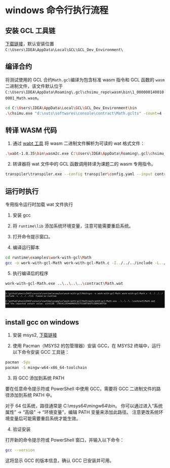 # windows 命令行执行流程

## 安装 GCL 工具链

[下载链接](https://kaasbuildpackages.s3.us-west-2.amazonaws.com/preda/gcl-toolchain-2407131136.exe)，默认安装位置`C:\Users\IDEA\AppData\Local\GCL\GCL_Dev_Environment\`

## 编译合约

将测试使用的 GCL 合约`Math.gcl`编译为包含标准 wasm 指令和 GCL 函数的 `wasm` 二进制文件，该文件默认位于`C:\Users\IDEA\AppData\Roaming\.gcl\chsimu_repo\wasm\bin\1_0000001400100001_Math.wasm`。

```sh
cd C:\Users\IDEA\AppData\Local\GCL\GCL_Dev_Environment\bin
.\chsimu.exe "d:\nuts\softwares\console\contract\Math.gclts" -count=4 -WASM -stdout
```

## 转译 WASM 代码

1. 通过 [wabt 工具](https://github.com/WebAssembly/wabt) 将 wasm 二进制文件解析为可读的 wat 格式文件：

```sh
.\wabt-1.0.35\bin\wasm2c.exe C:\Users\IDEA\AppData\Roaming\.gcl\chsimu_repo\wasm\bin\1_0000001400100001_Math.wasm -o contract\1_0000001400100001_Math.wat --generate-names --enable-function-references
```

2. 转译器将 wat 文件中的 GCL 函数调用转译为课题二的 wasm 专用指令。

```sh
transpiler\transpiler.exe --config transpiler\config.yaml --input contract\1_0000001400100001_Math.wat --output contract\Math.wat
```

## 运行时执行

专用指令运行时加载 wat 文件执行

1. 安装 gcc

2. 将 `runtime\lib` 添加系统环境变量，注意可能需要重启系统。

3. 打开命令提示窗口。

4. 编译运行脚本

```sh
cd runtime\examples\work-with-gcl\Math
gcc -o work-with-gcl-Math work-with-gcl-Math.c -I../../../include -L../../../lib -lwasm-sc-runtime
```

5. 执行编译后的程序

```sh
work-with-gcl-Math.exe ..\..\..\..\contract\Math.wat
```

![alt text](runtime.png)

## install gcc on windows

1. 安装 msys2, [下载链接](https://github.com/msys2/msys2-installer/releases/download/2024-05-07/msys2-x86_64-20240507.exe)

2. 使用 Pacman（MSYS2 的包管理器）安装 GCC，在 MSYS2 终端中，运行以下命令安装 GCC 工具链：

```sh
pacman -Syu
pacman -S mingw-w64-x86_64-toolchain

```

3. 将 GCC 添加到系统 PATH

要在任意命令提示符或 PowerShell 中使用 GCC，需要将 GCC 二进制文件的路径添加到系统 PATH 中。

对于 64 位系统，路径通常是 C:\msys64\mingw64\bin。
你可以通过进入“系统属性” -> “高级” -> “环境变量”，编辑 PATH 变量来添加此路径。
注意更改系统环境变量后可能需要重启系统才能生效。

4. 验证安装

打开新的命令提示符或 PowerShell 窗口，并输入以下命令：

```sh
gcc --version
```

这将显示 GCC 的版本信息，确认 GCC 已安装并可用。
